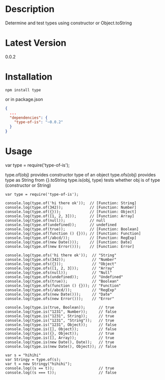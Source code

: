 # Description

Determine and test types using constructor or Object.toString

# Latest Version

0.0.2

# Installation
```
npm install type
```

or in package.json 

```json
{
  ...
  "dependencies": {
    "type-of-is": "~0.0.2"
  }
}
```

# Usage
var type = require('type-of-is');

type.of(obj)        provides constructor type of an object
type.ofs(obj)       provides type as String from {}.toString
type.is(obj, type)  tests whether obj is of type (constructor or String)

```
var type = require('type-of-is');

console.log(type.of('hi there ok'));  // [Function: String]
console.log(type.of(342));            // [Function: Number]
console.log(type.of({}));             // [Function: Object]
console.log(type.of([1, 2, 3]));      // [Function: Array]
console.log(type.of(null));           // null
console.log(type.of(undefined));      // undefined
console.log(type.of(true));           // [Function: Boolean]
console.log(type.of(function () {})); // [Function: Function]
console.log(type.of(/abcd/));         // [Function: RegExp]
console.log(type.of(new Date()));     // [Function: Date]
console.log(type.of(new Error()));    // [Function: Error]

console.log(type.ofs('hi there ok'));  // "String"
console.log(type.ofs(342));            // "Number"
console.log(type.ofs({}));             // "Object"
console.log(type.ofs([1, 2, 3]));      // "Array"
console.log(type.ofs(null));           // "Null"
console.log(type.ofs(undefined));      // "Undefined"
console.log(type.ofs(true));           // "Boolean"
console.log(type.ofs(function () {})); // "Function"
console.log(type.ofs(/abcd/));         // "RegExp"
console.log(type.ofs(new Date()));     // "Date"
console.log(type.ofs(new Error()));    // "Error"

console.log(type.is(true, Boolean));      // true
console.log(type.is("1231", Number));     // false
console.log(type.is("1231", String));     // true
console.log(type.is("1231", "String"));   // true
console.log(type.is("1231", Object));     // false
console.log(type.is([], Object));         // false
console.log(type.is({}, Object));         // true
console.log(type.is([], Array));          // true
console.log(type.is(new Date(), Date));   // true
console.log(type.is(new Date(), Object)); // false

var s = "hihihi"
var Stringy = type.of(s);
var t = new Stringy("hihihi");
console.log((s == t));                    // true
console.log((s === t));                   // false

```



